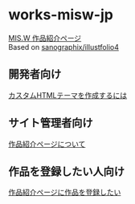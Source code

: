 # works-misw-jp

[MIS.W 作品紹介ページ](https://misw.jp/works/)<br />
Based on [sanographix/illustfolio4](https://github.com/sanographix/illustfolio4/)

## 開発者向け

[カスタムHTMLテーマを作成するには](https://www.tumblr.com/docs/ja/custom_themes/)

## サイト管理者向け

[作品紹介ページについて](https://misw.kibe.la/notes/7224/)

## 作品を登録したい人向け

[作品紹介ページに作品を登録したい](https://misw.kibe.la/notes/7337/)
